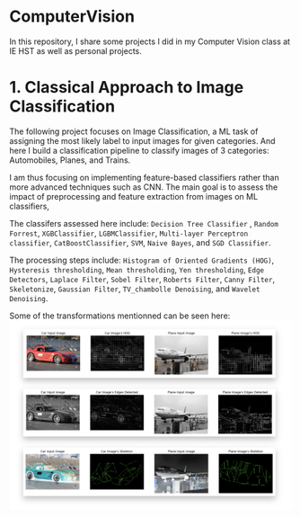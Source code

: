 # ComputerVision
In this repository, I share some projects I did in my Computer Vision class at IE HST as well as personal projects.

# 1. Classical Approach to Image Classification 

The following project focuses on Image Classification, a ML task of assigning the most likely label to input images for given categories. And here I build a classification pipeline to classify images of 3 categories: Automobiles, Planes, and Trains.

I am thus focusing on implementing feature-based classifiers rather than more advanced techniques such as CNN. The main goal is to assess the impact of preprocessing and feature extraction from images on ML classifiers,

The classifers assessed here include: `Decision Tree Classifier` , `Random Forrest`, `XGBClassifier`, `LGBMClassifier`, `Multi-layer Perceptron classifier`, `CatBoostClassifier`, `SVM`, `Naive Bayes`, and `SGD Classifier`.

The processing steps include: `Histogram of Oriented Gradients (HOG)`, `Hysteresis thresholding`, `Mean thresholding`, `Yen thresholding`, `Edge Detectors`, `Laplace Filter`, `Sobel Filter`, `Roberts Filter`, `Canny Filter`, `Skeletonize`, `Gaussian Filter`, `TV_chambolle Denoising`, and `Wavelet Denoising`. 

Some of the transformations mentionned can be seen here:
![Transformations](/1_Classical_ImageClassification/processing.png)
